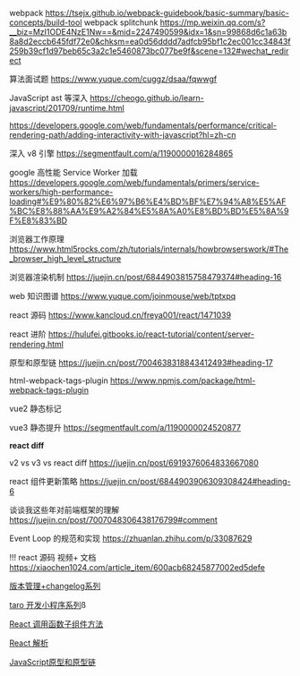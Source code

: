 webpack https://tsejx.github.io/webpack-guidebook/basic-summary/basic-concepts/build-tool
webpack splitchunk https://mp.weixin.qq.com/s?__biz=MzI1ODE4NzE1Nw==&mid=2247490599&idx=1&sn=99868d6c1a63b8a8d2eccb645fdf72e0&chksm=ea0d56dddd7adfcb95bf1c2ec001cc34843f259b39cf1d97beb65c3a2c1e5460873bc077be9f&scene=132#wechat_redirect

算法面试题 https://www.yuque.com/cuggz/dsaa/fqwwgf

JavaScript ast 等深入 https://cheogo.github.io/learn-javascript/201709/runtime.html

https://developers.google.com/web/fundamentals/performance/critical-rendering-path/adding-interactivity-with-javascript?hl=zh-cn

深入 v8 引擎 https://segmentfault.com/a/1190000016284865

google 高性能 Service Worker 加载 https://developers.google.com/web/fundamentals/primers/service-workers/high-performance-loading#%E9%80%82%E6%97%B6%E4%BD%BF%E7%94%A8%E5%AF%BC%E8%88%AA%E9%A2%84%E5%8A%A0%E8%BD%BD%E5%8A%9F%E8%83%BD

浏览器工作原理 https://www.html5rocks.com/zh/tutorials/internals/howbrowserswork/#The_browser_high_level_structure

浏览器渲染机制 https://juejin.cn/post/6844903815758479374#heading-16

web 知识图谱 https://www.yuque.com/joinmouse/web/tptxpq

react 源码 https://www.kancloud.cn/freya001/react/1471039

react 进阶 https://hulufei.gitbooks.io/react-tutorial/content/server-rendering.html

原型和原型链 https://juejin.cn/post/7004638318843412493#heading-17

html-webpack-tags-plugin https://www.npmjs.com/package/html-webpack-tags-plugin

vue2 静态标记

vue3 静态提升 https://segmentfault.com/a/1190000024520877

**react diff**

v2 vs v3 vs react diff https://juejin.cn/post/6919376064833667080

react 组件更新策略 https://juejin.cn/post/6844903906309308424#heading-6

谈谈我这些年对前端框架的理解 https://juejin.cn/post/7007048306438176799#comment

Event Loop 的规范和实现 https://zhuanlan.zhihu.com/p/33087629

!!! react 源码 视频+ 文档 https://xiaochen1024.com/article_item/600acb68245877002ed5defe

[版本管理+changelog系列](https://segmentfault.com/a/1190000039790154)

[taro 开发小程序系列](https://tuture.co/2020/01/17/b32362b/)ß

[React 调用函数子组件方法](https://anandzhang.com/posts/frontend/18)

[React 解析](https://yuchengkai.cn/react/#%E6%89%80%E6%9C%89%E6%96%87%E7%AB%A0)


[JavaScript原型和原型链](https://juejin.cn/post/6844903937418461198#heading-10)